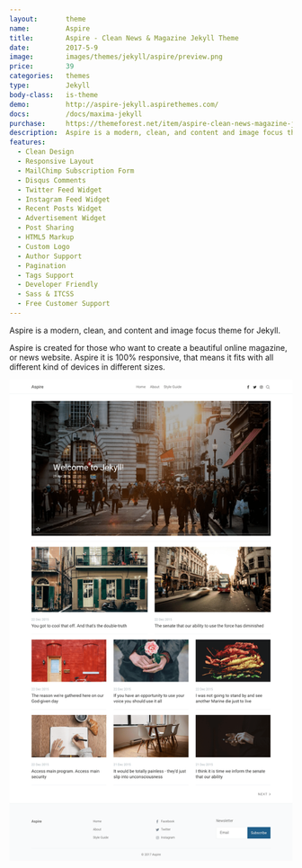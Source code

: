```yaml
---
layout:       theme
name:         Aspire
title:        Aspire - Clean News & Magazine Jekyll Theme
date:         2017-5-9
image:        images/themes/jekyll/aspire/preview.png
price:        39
categories:   themes
type:         Jekyll
body-class:   is-theme
demo:         http://aspire-jekyll.aspirethemes.com/
docs:         /docs/maxima-jekyll
purchase:     https://themeforest.net/item/aspire-clean-news-magazine-jekyll-theme/19847658?ref=aspirethemes
description:  Aspire is a modern, clean, and content and image focus theme for Jekyll.
features:
  - Clean Design
  - Responsive Layout
  - MailChimp Subscription Form
  - Disqus Comments
  - Twitter Feed Widget
  - Instagram Feed Widget
  - Recent Posts Widget
  - Advertisement Widget
  - Post Sharing
  - HTML5 Markup
  - Custom Logo
  - Author Support
  - Pagination
  - Tags Support
  - Developer Friendly
  - Sass & ITCSS
  - Free Customer Support
---
```


Aspire is a modern, clean, and content and image focus theme for Jekyll.

Aspire is created for those who want to create a beautiful online magazine, or news website. Aspire it is 100% responsive, that means it fits with all different kind of devices in different sizes.

![maxima-jekyll-full-preview](/images/themes/jekyll/aspire/full-preview.png)